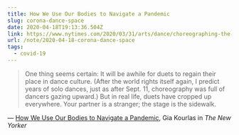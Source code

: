 ```yaml
---
title: How We Use Our Bodies to Navigate a Pandemic
slug: corona-dance-space
date: 2020-04-18T19:13:36.504Z
link: https://www.nytimes.com/2020/03/31/arts/dance/choreographing-the-street-coronavirus.html
url: /note/2020-04-18-corona-dance-space
tags:
  - covid-19
---
```


> One thing seems certain: It will be awhile for duets to regain their place in dance culture. (After the world rights itself again, I predict years of solo dances, just as after Sept. 11, choreography was full of dancers gazing upward.) But in real life, duets have cropped up everywhere. Your partner is a stranger; the stage is the sidewalk.

&mdash; [How We Use Our Bodies to Navigate a Pandemic](https://www.nytimes.com/2020/03/31/arts/dance/choreographing-the-street-coronavirus.html), Gia Kourlas in _The New Yorker_
